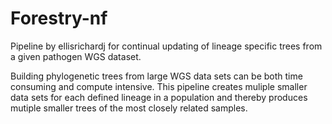 # Forestry-nf

Pipeline by ellisrichardj for continual updating of lineage specific trees from a given pathogen WGS dataset.

Building phylogenetic trees from large WGS data sets can be both time consuming and compute intensive. This pipeline creates muliple smaller data sets for each defined lineage in a population and thereby produces mutiple smaller trees of the most closely related samples.
